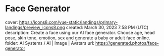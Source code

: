 # Face Generator

cover: https://icons8.com/vue-static/landings/primary-landings/preview_icons8.png
created: March 30, 2023 7:58 PM (UTC)
description: Create a face using our AI face generator. Choose age, head pose, skin tone, emotion, sex and generate a baby or adult face online.
folder: AI Systems / AI | Image | Avatars
url: https://generated.photos/face-generator